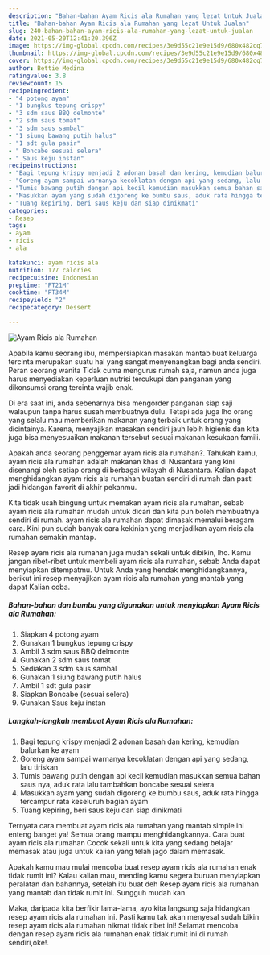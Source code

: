 ```yaml
---
description: "Bahan-bahan Ayam Ricis ala Rumahan yang lezat Untuk Jualan"
title: "Bahan-bahan Ayam Ricis ala Rumahan yang lezat Untuk Jualan"
slug: 240-bahan-bahan-ayam-ricis-ala-rumahan-yang-lezat-untuk-jualan
date: 2021-05-20T12:41:20.396Z
image: https://img-global.cpcdn.com/recipes/3e9d55c21e9e15d9/680x482cq70/ayam-ricis-ala-rumahan-foto-resep-utama.jpg
thumbnail: https://img-global.cpcdn.com/recipes/3e9d55c21e9e15d9/680x482cq70/ayam-ricis-ala-rumahan-foto-resep-utama.jpg
cover: https://img-global.cpcdn.com/recipes/3e9d55c21e9e15d9/680x482cq70/ayam-ricis-ala-rumahan-foto-resep-utama.jpg
author: Bettie Medina
ratingvalue: 3.8
reviewcount: 15
recipeingredient:
- "4 potong ayam"
- "1 bungkus tepung crispy"
- "3 sdm saus BBQ delmonte"
- "2 sdm saus tomat"
- "3 sdm saus sambal"
- "1 siung bawang putih halus"
- "1 sdt gula pasir"
- " Boncabe sesuai selera"
- " Saus keju instan"
recipeinstructions:
- "Bagi tepung krispy menjadi 2 adonan basah dan kering, kemudian balurkan ke ayam"
- "Goreng ayam sampai warnanya kecoklatan dengan api yang sedang, lalu tiriskan"
- "Tumis bawang putih dengan api kecil kemudian masukkan semua bahan saus nya, aduk rata lalu tambahkan boncabe sesuai selera"
- "Masukkan ayam yang sudah digoreng ke bumbu saus, aduk rata hingga tercampur rata keseluruh bagian ayam"
- "Tuang kepiring, beri saus keju dan siap dinikmati"
categories:
- Resep
tags:
- ayam
- ricis
- ala

katakunci: ayam ricis ala 
nutrition: 177 calories
recipecuisine: Indonesian
preptime: "PT21M"
cooktime: "PT34M"
recipeyield: "2"
recipecategory: Dessert

---
```



![Ayam Ricis ala Rumahan](https://img-global.cpcdn.com/recipes/3e9d55c21e9e15d9/680x482cq70/ayam-ricis-ala-rumahan-foto-resep-utama.jpg)

Apabila kamu seorang ibu, mempersiapkan masakan mantab buat keluarga tercinta merupakan suatu hal yang sangat menyenangkan bagi anda sendiri. Peran seorang  wanita Tidak cuma mengurus rumah saja, namun anda juga harus menyediakan keperluan nutrisi tercukupi dan panganan yang dikonsumsi orang tercinta wajib enak.

Di era  saat ini, anda sebenarnya bisa mengorder panganan siap saji walaupun tanpa harus susah membuatnya dulu. Tetapi ada juga lho orang yang selalu mau memberikan makanan yang terbaik untuk orang yang dicintainya. Karena, menyajikan masakan sendiri jauh lebih higienis dan kita juga bisa menyesuaikan makanan tersebut sesuai makanan kesukaan famili. 



Apakah anda seorang penggemar ayam ricis ala rumahan?. Tahukah kamu, ayam ricis ala rumahan adalah makanan khas di Nusantara yang kini disenangi oleh setiap orang di berbagai wilayah di Nusantara. Kalian dapat menghidangkan ayam ricis ala rumahan buatan sendiri di rumah dan pasti jadi hidangan favorit di akhir pekanmu.

Kita tidak usah bingung untuk memakan ayam ricis ala rumahan, sebab ayam ricis ala rumahan mudah untuk dicari dan kita pun boleh membuatnya sendiri di rumah. ayam ricis ala rumahan dapat dimasak memalui beragam cara. Kini pun sudah banyak cara kekinian yang menjadikan ayam ricis ala rumahan semakin mantap.

Resep ayam ricis ala rumahan juga mudah sekali untuk dibikin, lho. Kamu jangan ribet-ribet untuk membeli ayam ricis ala rumahan, sebab Anda dapat menyiapkan ditempatmu. Untuk Anda yang hendak menghidangkannya, berikut ini resep menyajikan ayam ricis ala rumahan yang mantab yang dapat Kalian coba.

<!--inarticleads1-->

##### Bahan-bahan dan bumbu yang digunakan untuk menyiapkan Ayam Ricis ala Rumahan:

1. Siapkan 4 potong ayam
1. Gunakan 1 bungkus tepung crispy
1. Ambil 3 sdm saus BBQ delmonte
1. Gunakan 2 sdm saus tomat
1. Sediakan 3 sdm saus sambal
1. Gunakan 1 siung bawang putih halus
1. Ambil 1 sdt gula pasir
1. Siapkan  Boncabe (sesuai selera)
1. Gunakan  Saus keju instan




<!--inarticleads2-->

##### Langkah-langkah membuat Ayam Ricis ala Rumahan:

1. Bagi tepung krispy menjadi 2 adonan basah dan kering, kemudian balurkan ke ayam
1. Goreng ayam sampai warnanya kecoklatan dengan api yang sedang, lalu tiriskan
1. Tumis bawang putih dengan api kecil kemudian masukkan semua bahan saus nya, aduk rata lalu tambahkan boncabe sesuai selera
1. Masukkan ayam yang sudah digoreng ke bumbu saus, aduk rata hingga tercampur rata keseluruh bagian ayam
1. Tuang kepiring, beri saus keju dan siap dinikmati




Ternyata cara membuat ayam ricis ala rumahan yang mantab simple ini enteng banget ya! Semua orang mampu menghidangkannya. Cara buat ayam ricis ala rumahan Cocok sekali untuk kita yang sedang belajar memasak atau juga untuk kalian yang telah jago dalam memasak.

Apakah kamu mau mulai mencoba buat resep ayam ricis ala rumahan enak tidak rumit ini? Kalau kalian mau, mending kamu segera buruan menyiapkan peralatan dan bahannya, setelah itu buat deh Resep ayam ricis ala rumahan yang mantab dan tidak rumit ini. Sungguh mudah kan. 

Maka, daripada kita berfikir lama-lama, ayo kita langsung saja hidangkan resep ayam ricis ala rumahan ini. Pasti kamu tak akan menyesal sudah bikin resep ayam ricis ala rumahan nikmat tidak ribet ini! Selamat mencoba dengan resep ayam ricis ala rumahan enak tidak rumit ini di rumah sendiri,oke!.

